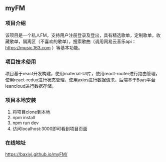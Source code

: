 ## myFM

### 项目介绍
该项目是一个私人FM，支持用户注册登录及登出，具有精选歌单，定制歌单，收藏歌单，隔离区（不喜欢的歌单），搜索歌曲（调用网易云音乐api：https://music.163.com ）等基本功能。
### 项目技术使用
项目基于react开发构建，使用material-UI库，使用react-router进行路由管理，使用react-redux进行状态管理，使用axios进行数据请求，后端基于Baas平台leancloud进行数据存储。
### 项目本地安装
1. 将项目clone到本地
2. npm install 
3. npm run dev 
4. 访问localhost:3000即可看到项目页面

### 在线地址
https://baxiyi.github.io/myFM/